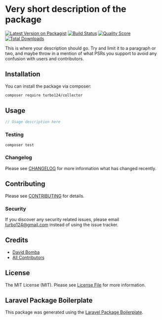 # Very short description of the package

[![Latest Version on Packagist](https://img.shields.io/packagist/v/turbo124/collector.svg?style=flat-square)](https://packagist.org/packages/turbo124/collector)
[![Build Status](https://img.shields.io/travis/turbo124/collector/master.svg?style=flat-square)](https://travis-ci.org/turbo124/collector)
[![Quality Score](https://img.shields.io/scrutinizer/g/turbo124/collector.svg?style=flat-square)](https://scrutinizer-ci.com/g/turbo124/collector)
[![Total Downloads](https://img.shields.io/packagist/dt/turbo124/collector.svg?style=flat-square)](https://packagist.org/packages/turbo124/collector)

This is where your description should go. Try and limit it to a paragraph or two, and maybe throw in a mention of what PSRs you support to avoid any confusion with users and contributors.

## Installation

You can install the package via composer:

```bash
composer require turbo124/collector
```

## Usage

``` php
// Usage description here
```

### Testing

``` bash
composer test
```

### Changelog

Please see [CHANGELOG](CHANGELOG.md) for more information what has changed recently.

## Contributing

Please see [CONTRIBUTING](CONTRIBUTING.md) for details.

### Security

If you discover any security related issues, please email turbo124@gmail.com instead of using the issue tracker.

## Credits

- [David Bomba](https://github.com/turbo124)
- [All Contributors](../../contributors)

## License

The MIT License (MIT). Please see [License File](LICENSE.md) for more information.

## Laravel Package Boilerplate

This package was generated using the [Laravel Package Boilerplate](https://laravelpackageboilerplate.com).